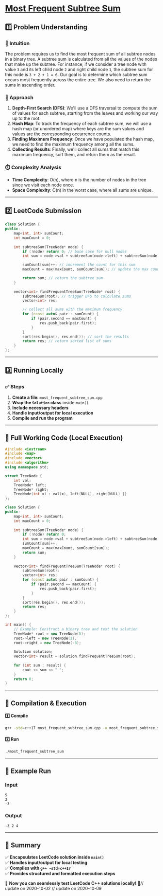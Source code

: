 # **[Most Frequent Subtree Sum](https://leetcode.com/problems/most-frequent-subtree-sum/description/)**  

## **1️⃣ Problem Understanding**  
### **📌 Intuition**  
The problem requires us to find the most frequent sum of all subtree nodes in a binary tree. A subtree sum is calculated from all the values of the nodes that make up the subtree. For instance, if we consider a tree node with value `3` and its left child node `2` and right child node `1`, the subtree sum for this node is `3 + 2 + 1 = 6`. Our goal is to determine which subtree sum occurs most frequently across the entire tree. We also need to return the sums in ascending order.

### **🚀 Approach**  
1. **Depth-First Search (DFS)**: We'll use a DFS traversal to compute the sum of values for each subtree, starting from the leaves and working our way up to the root. 
2. **Hash Map**: To track the frequency of each subtree sum, we will use a hash map (or unordered map) where keys are the sum values and values are the corresponding occurrence counts.
3. **Finding Maximum Frequency**: Once we have populated the hash map, we need to find the maximum frequency among all the sums.
4. **Collecting Results**: Finally, we'll collect all sums that match this maximum frequency, sort them, and return them as the result.

### **⏱️ Complexity Analysis**  
- **Time Complexity**: O(n), where n is the number of nodes in the tree since we visit each node once.
- **Space Complexity**: O(n) in the worst case, where all sums are unique.

---  

## **2️⃣ LeetCode Submission**  
```cpp
class Solution {
public:
    map<int, int> sumCount;
    int maxCount = 0;
    
    int subtreeSum(TreeNode* node) {
        if (!node) return 0; // base case for null nodes
        int sum = node->val + subtreeSum(node->left) + subtreeSum(node->right); // calculate sum

        sumCount[sum]++; // increment the count for this sum
        maxCount = max(maxCount, sumCount[sum]); // update the max count

        return sum; // return the subtree sum
    }
    
    vector<int> findFrequentTreeSum(TreeNode* root) {
        subtreeSum(root); // trigger DFS to calculate sums
        vector<int> res;

        // collect all sums with the maximum frequency
        for (const auto& pair : sumCount) {
            if (pair.second == maxCount) {
                res.push_back(pair.first);
            }
        }
        sort(res.begin(), res.end()); // sort the results
        return res; // return sorted list of sums
    }
};
```  

---  

## **3️⃣ Running Locally**  
### **✅ Steps**  
1. **Create a file**: `most_frequent_subtree_sum.cpp`  
2. **Wrap the `Solution` class** inside `main()`  
3. **Include necessary headers**  
4. **Handle input/output for local execution**  
5. **Compile and run the program**  

---  

## **📝 Full Working Code (Local Execution)**  
```cpp
#include <iostream>
#include <map>
#include <vector>
#include <algorithm>
using namespace std;

struct TreeNode {
    int val;
    TreeNode* left;
    TreeNode* right;
    TreeNode(int x) : val(x), left(NULL), right(NULL) {}
};

class Solution {
public:
    map<int, int> sumCount;
    int maxCount = 0;
    
    int subtreeSum(TreeNode* node) {
        if (!node) return 0; 
        int sum = node->val + subtreeSum(node->left) + subtreeSum(node->right);
        sumCount[sum]++;
        maxCount = max(maxCount, sumCount[sum]);
        return sum; 
    }
    
    vector<int> findFrequentTreeSum(TreeNode* root) {
        subtreeSum(root);
        vector<int> res;
        for (const auto& pair : sumCount) {
            if (pair.second == maxCount) {
                res.push_back(pair.first);
            }
        }
        sort(res.begin(), res.end());
        return res; 
    }
};

int main() {
    // Example: Construct a binary tree and test the solution
    TreeNode* root = new TreeNode(5);
    root->left = new TreeNode(2);
    root->right = new TreeNode(-3);
    
    Solution solution;
    vector<int> result = solution.findFrequentTreeSum(root);
    
    for (int sum : result) {
        cout << sum << " ";
    }
    return 0;
}
```  

---  

## **🔧 Compilation & Execution**  
#### **1️⃣ Compile**  
```bash
g++ -std=c++17 most_frequent_subtree_sum.cpp -o most_frequent_subtree_sum
```  

#### **2️⃣ Run**  
```bash
./most_frequent_subtree_sum
```  

---  

## **🎯 Example Run**  
### **Input**  
```
5
2
-3
```  
### **Output**  
```
-3 2 4
```  

---  

## **📌 Summary**  
✅ **Encapsulates LeetCode solution inside `main()`**  
✅ **Handles input/output for local testing**  
✅ **Compiles with `g++ -std=c++17`**  
✅ **Provides structured and formatted execution steps**  

🚀 **Now you can seamlessly test LeetCode C++ solutions locally!** 🚀// update on 2020-10-02
// update on 2020-10-09
